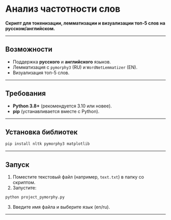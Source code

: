 # Анализ частотности слов

**Скрипт для токенизации, лемматизации и визуализации топ-5 слов на русском/английском.**

---

##  Возможности
- Поддержка **русского** и **английского** языков.
- Лемматизация с `pymorphy3` (RU) и `WordNetLemmatizer` (EN).
- Визуализация топ-5 слов.

---
## Требования
- **Python 3.8+** (рекомендуется 3.10 или новее).
- **pip** (устанавливается вместе с Python).
---

##  Установка библиотек
  ```bash
  pip install nltk pymorphy3 matplotlib
  ```
---

##  Запуск
1. Поместите текстовый файл (например, `text.txt`) в папку со скриптом.
2. Запустите:
```bash
python project_pymorphy.py
```
3. Введите имя файла и выберите язык (en/ru).
---
